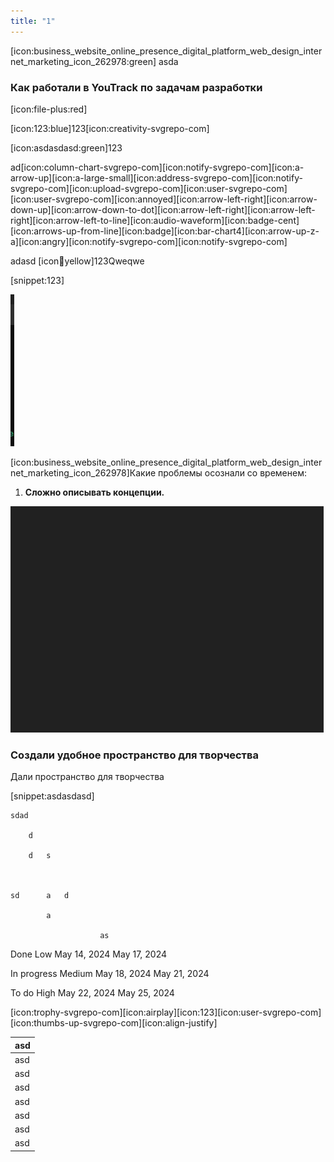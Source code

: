 ```yaml
---
title: "1"
---
```


[icon:business_website_online_presence_digital_platform_web_design_internet_marketing_icon_262978:green] asda

### Как работали в YouTrack по задачам разработки

[icon:file-plus:red]

[icon:123:blue]123[icon:creativity-svgrepo-com]

[icon:asdasdasd:green]123

ad[icon:column-chart-svgrepo-com][icon:notify-svgrepo-com][icon:a-arrow-up][icon:a-large-small][icon:address-svgrepo-com][icon:notify-svgrepo-com][icon:upload-svgrepo-com][icon:user-svgrepo-com][icon:user-svgrepo-com][icon:annoyed][icon:arrow-left-right][icon:arrow-down-up][icon:arrow-down-to-dot][icon:arrow-left-right][icon:arrow-left-right][icon:arrow-left-to-line][icon:audio-waveform][icon:badge-cent][icon:arrows-up-from-line][icon:badge][icon:bar-chart4][icon:arrow-up-z-a][icon:angry][icon:notify-svgrepo-com][icon:notify-svgrepo-com]

adasd [icon:apple:yellow]123Qweqwe

[snippet:123]

![](./new_article_0.png)

[icon:business_website_online_presence_digital_platform_web_design_internet_marketing_icon_262978]Какие проблемы осознали со временем:

1. **Сложно описывать концепции.**

![](./new_article_0-2.png)

### Создали удобное пространство для творчества

Дали пространство для творчества

[snippet:asdasdasd]

```
sdad							

	d						

	d	s					

							

sd		a	d				

		a					

					as		
```

Done	Low	May 14, 2024	May 17, 2024

In progress	Medium	May 18, 2024	May 21, 2024

To do	High	May 22, 2024	May 25, 2024

[icon:trophy-svgrepo-com][icon:airplay][icon:123][icon:user-svgrepo-com][icon:thumbs-up-svgrepo-com][icon:align-justify]

| asd |
|-----|
| asd |
| asd |
| asd |
| asd |
| asd |
| asd |
| asd |


